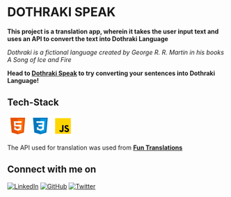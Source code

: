 # DOTHRAKI SPEAK

**This project is a translation app, wherein it takes the user input text and uses an API to convert the text into Dothraki Language**

*Dothraki is a fictional language created by George R. R. Martin in his books  A Song of Ice and Fire*

**Head to [Dothraki Speak](https://dothraki-speak-translation-app.netlify.app/) to try converting your sentences into Dothraki Language!**

## Tech-Stack
![HTML logo](./images/html5.png) ![CSS logo](./images/css3.png) ![JavaScript logo](./images/javascript.png)
<br>

The API used for translation was used from [**Fun Translations**](https://funtranslations.com/)

## Connect with me on

[![LinkedIn](	https://img.shields.io/badge/LINKEDIN-10?logo=linkedin&color=blue)](https://www.linkedin.com/in/shraddha-1402/)
[![GitHub](	https://img.shields.io/badge/GITHUB-10?logo=github&color=black)](https://github.com/shraddha-1402)
[![Twitter](	https://img.shields.io/badge/TWITTER-10?logo=twitter&logoColor=white&color=blue)](https://twitter.com/ShraddhaGupta08)


